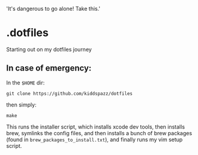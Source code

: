 'It's dangerous to go alone! Take this.'

# .dotfiles

Starting out on my dotfiles journey

## In case of emergency:
In the `$HOME` dir:
```
git clone https://github.com/kiddspazz/dotfiles
```

then simply:
```
make
```

This runs the installer script, which installs xcode dev tools, then installs
brew, symlinks the config files, and then installs a bunch of brew packages
(found in `brew_packages_to_install.txt`), and finally runs my vim setup script.
